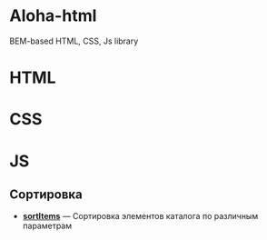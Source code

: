 # Aloha-html
BEM-based HTML, CSS, Js  library


# HTML

# CSS

# JS

## Сортировка
* [**sortItems**](https://github.com/AndreyMyagkov/Aloha-html/tree/master/sort-bar) — Сортировка элементов каталога по различным параметрам


